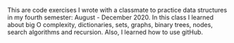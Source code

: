 This are code exercises I wrote with a classmate to practice data structures in my fourth semester: August - December 2020.
In this class I learned about big O complexity, dictionaries, sets, graphs, binary trees, nodes, search algorithms and recursion.
Also, I learned how to use gitHub.
